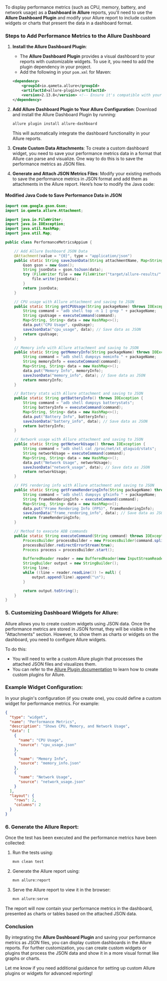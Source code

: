 To display performance metrics (such as CPU, memory, battery, and network usage) as a **Dashboard in Allure** reports, you'll need to use the **Allure Dashboard Plugin** and modify your Allure report to include custom widgets or charts that present the data in a dashboard format.

### Steps to Add Performance Metrics to the Allure Dashboard

1. **Install the Allure Dashboard Plugin**:
    - The **Allure Dashboard Plugin** provides a visual dashboard to your reports with customizable widgets. To use it, you need to add the plugin dependency in your project.
    - Add the following in your `pom.xml` for Maven:

   ```xml
   <dependency>
       <groupId>io.qameta.allure</groupId>
       <artifactId>allure-plugin</artifactId>
       <version>2.13.8</version> <!-- Ensure it's compatible with your Allure version -->
   </dependency>
   ```

2. **Add Allure Dashboard Plugin to Your Allure Configuration**:
   Download and install the Allure Dashboard Plugin by running:

   ```bash
   allure plugin install allure-dashboard
   ```

   This will automatically integrate the dashboard functionality in your Allure reports.

3. **Create Custom Data Attachments**:
   To create a custom dashboard widget, you need to save your performance metrics data in a format that Allure can parse and visualize. One way to do this is to save the performance metrics as JSON files.

4. **Generate and Attach JSON Metrics Files**:
   Modify your existing methods to save the performance metrics in JSON format and add them as attachments in the Allure report. Here’s how to modify the Java code:

#### Modified Java Code to Save Performance Data in JSON

```java
import com.google.gson.Gson;
import io.qameta.allure.Attachment;

import java.io.FileWriter;
import java.io.IOException;
import java.util.HashMap;
import java.util.Map;

public class PerformanceMetricsAppium {

    // Add Allure Dashboard JSON Data
    @Attachment(value = "{0}", type = "application/json")
    public static String saveJsonData(String attachmentName, Map<String, String> data) throws IOException {
        Gson gson = new Gson();
        String jsonData = gson.toJson(data);
        try (FileWriter file = new FileWriter("target/allure-results/" + attachmentName + ".json")) {
            file.write(jsonData);
        }
        return jsonData;
    }

    // CPU usage with Allure attachment and saving to JSON
    public static String getCPUUsage(String packageName) throws IOException {
        String command = "adb shell top -n 1 | grep " + packageName;
        String cpuUsage = executeCommand(command);
        Map<String, String> data = new HashMap<>();
        data.put("CPU Usage", cpuUsage);
        saveJsonData("cpu_usage", data); // Save data as JSON
        return cpuUsage;
    }

    // Memory info with Allure attachment and saving to JSON
    public static String getMemoryInfo(String packageName) throws IOException {
        String command = "adb shell dumpsys meminfo " + packageName;
        String memoryInfo = executeCommand(command);
        Map<String, String> data = new HashMap<>();
        data.put("Memory Info", memoryInfo);
        saveJsonData("memory_info", data); // Save data as JSON
        return memoryInfo;
    }

    // Battery stats with Allure attachment and saving to JSON
    public static String getBatteryInfo() throws IOException {
        String command = "adb shell dumpsys batterystats";
        String batteryInfo = executeCommand(command);
        Map<String, String> data = new HashMap<>();
        data.put("Battery Info", batteryInfo);
        saveJsonData("battery_info", data); // Save data as JSON
        return batteryInfo;
    }

    // Network usage with Allure attachment and saving to JSON
    public static String getNetworkUsage() throws IOException {
        String command = "adb shell cat /proc/net/xt_qtaguid/stats";
        String networkUsage = executeCommand(command);
        Map<String, String> data = new HashMap<>();
        data.put("Network Usage", networkUsage);
        saveJsonData("network_usage", data); // Save data as JSON
        return networkUsage;
    }

    // FPS rendering info with Allure attachment and saving to JSON
    public static String getFrameRenderingInfo(String packageName) throws IOException {
        String command = "adb shell dumpsys gfxinfo " + packageName;
        String frameRenderingInfo = executeCommand(command);
        Map<String, String> data = new HashMap<>();
        data.put("Frame Rendering Info (FPS)", frameRenderingInfo);
        saveJsonData("frame_rendering_info", data); // Save data as JSON
        return frameRenderingInfo;
    }

    // Method to execute ADB commands
    public static String executeCommand(String command) throws IOException {
        ProcessBuilder processBuilder = new ProcessBuilder(command.split(" "));
        processBuilder.redirectErrorStream(true);
        Process process = processBuilder.start();

        BufferedReader reader = new BufferedReader(new InputStreamReader(process.getInputStream()));
        StringBuilder output = new StringBuilder();
        String line;
        while ((line = reader.readLine()) != null) {
            output.append(line).append("\n");
        }

        return output.toString();
    }
}
```

### 5. **Customizing Dashboard Widgets for Allure**:
Allure allows you to create custom widgets using JSON data. Once the performance metrics are stored in JSON format, they will be visible in the "Attachments" section. However, to show them as charts or widgets on the dashboard, you need to configure Allure widgets.

To do this:

- You will need to write a custom Allure plugin that processes the attached JSON files and visualizes them.
- You can refer to the [Allure Plugin documentation](https://docs.qameta.io/allure/#_plugins) to learn how to create custom plugins for Allure.

### Example Widget Configuration:

In your plugin's configuration (if you create one), you could define a custom widget for performance metrics. For example:

```json
{
  "type": "widget",
  "name": "Performance Metrics",
  "description": "Shows CPU, Memory, and Network Usage",
  "data": [
    {
      "name": "CPU Usage",
      "source": "cpu_usage.json"
    },
    {
      "name": "Memory Info",
      "source": "memory_info.json"
    },
    {
      "name": "Network Usage",
      "source": "network_usage.json"
    }
  ],
  "layout": {
    "rows": 2,
    "columns": 2
  }
}
```

### 6. **Generate the Allure Report**:
Once the test has been executed and the performance metrics have been collected:

1. Run the tests using:

   ```bash
   mvn clean test
   ```

2. Generate the Allure report using:

   ```bash
   mvn allure:report
   ```

3. Serve the Allure report to view it in the browser:

   ```bash
   mvn allure:serve
   ```

The report will now contain your performance metrics in the dashboard, presented as charts or tables based on the attached JSON data.

### Conclusion

By integrating the **Allure Dashboard Plugin** and saving your performance metrics as JSON files, you can display custom dashboards in the Allure reports. For further customization, you can create custom widgets or plugins that process the JSON data and show it in a more visual format like graphs or charts.

Let me know if you need additional guidance for setting up custom Allure plugins or widgets for advanced reporting!
